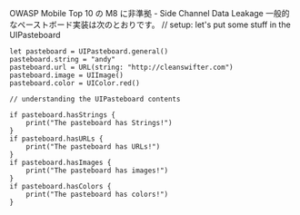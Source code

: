 
OWASP Mobile Top 10 の M8 に非準拠 - Side Channel Data Leakage  一般的なペーストボード実装は次のとおりです。
    // setup: let's put some stuff in the UIPasteboard

    let pasteboard = UIPasteboard.general()
    pasteboard.string = "andy"
    pasteboard.url = URL(string: "http://cleanswifter.com")
    pasteboard.image = UIImage()
    pasteboard.color = UIColor.red()

    // understanding the UIPasteboard contents

    if pasteboard.hasStrings {
        print("The pasteboard has Strings!")
    }
    if pasteboard.hasURLs {
        print("The pasteboard has URLs!")
    }
    if pasteboard.hasImages {
        print("The pasteboard has images!")
    }
    if pasteboard.hasColors {
        print("The pasteboard has colors!")
    }

